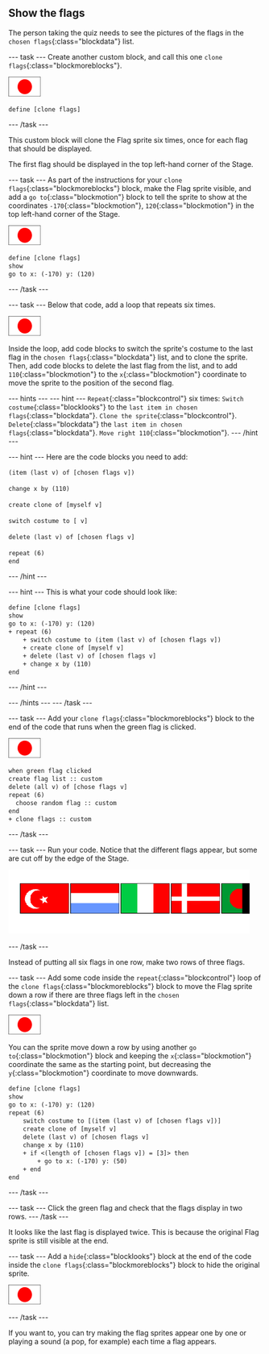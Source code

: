 ## Show the flags

The person taking the quiz needs to see the pictures of the flags in the `chosen flags`{:class="blockdata"} list.

--- task ---
Create another custom block, and call this one `clone flags`{:class="blockmoreblocks"}.

![Flag sprite](images/flag-sprite.png)

```blocks
define [clone flags]
```

--- /task ---

This custom block will clone the Flag sprite six times, once for each flag that should be displayed.

The first flag should be displayed in the top left-hand corner of the Stage.

--- task ---
As part of the instructions for your `clone flags`{:class="blockmoreblocks"} block, make the Flag sprite visible, and add a `go to`{:class="blockmotion"} block to tell the sprite to show at the coordinates `-170`{:class="blockmotion"}, `120`{:class="blockmotion"} in the top left-hand corner of the Stage.

![Flag sprite](images/flag-sprite.png)

```blocks
define [clone flags]
show
go to x: (-170) y: (120)
```
--- /task ---

--- task ---
Below that code, add a loop that repeats six times.

![Flag sprite](images/flag-sprite.png)

Inside the loop, add code blocks to switch the sprite's costume to the last flag in the `chosen flags`{:class="blockdata"} list, and to clone the sprite. Then, add code blocks to delete the last flag from the list, and to add `110`{:class="blockmotion"} to the `x`{:class="blockmotion"} coordinate to move the sprite to the position of the second flag.

--- hints ---
--- hint ---
`Repeat`{:class="blockcontrol"} six times:
`Switch costume`{:class="blocklooks"} to the `last item in chosen flags`{:class="blockdata"}.
`Clone the sprite`{:class="blockcontrol"}.
`Delete`{:class="blockdata"} the `last item in chosen flags`{:class="blockdata"}.
`Move right 110`{:class="blockmotion"}.
--- /hint ---

--- hint ---
Here are the code blocks you need to add:

```blocks
(item (last v) of [chosen flags v])

change x by (110)

create clone of [myself v]

switch costume to [ v]

delete (last v) of [chosen flags v]

repeat (6)
end
```
--- /hint ---

--- hint ---
This is what your code should look like:

```blocks
define [clone flags]
show
go to x: (-170) y: (120)
+ repeat (6)
    + switch costume to (item (last v) of [chosen flags v])
    + create clone of [myself v]
    + delete (last v) of [chosen flags v]
    + change x by (110)
end
```
--- /hint ---

--- /hints ---
--- /task ---

--- task ---
Add your `clone flags`{:class="blockmoreblocks"} block to the end of the code that runs when the green flag is clicked.

![Flag sprite](images/flag-sprite.png)

```blocks
when green flag clicked
create flag list :: custom
delete (all v) of [chose flags v]
repeat (6)
  choose random flag :: custom
end
+ clone flags :: custom
```

--- /task ---

--- task ---
Run your code. Notice that the different flags appear, but some are cut off by the edge of the Stage.

![Flags go off the screen](images/flags-off-the-screen.png)

--- /task ---

Instead of putting all six flags in one row, make two rows of three flags.

--- task ---
Add some code inside the `repeat`{:class="blockcontrol"} loop of the `clone flags`{:class="blockmoreblocks"} block to move the Flag sprite down a row if there are three flags left in the `chosen flags`{:class="blockdata"} list.

![Flag sprite](images/flag-sprite.png)

You can the sprite move down a row by using another `go to`{:class="blockmotion"} block and keeping the `x`{:class="blockmotion"} coordinate the same as the starting point, but decreasing the `y`{:class="blockmotion"} coordinate to move downwards.

```blocks
define [clone flags]
show
go to x: (-170) y: (120)
repeat (6)
    switch costume to [(item (last v) of [chosen flags v])]
    create clone of [myself v]
    delete (last v) of [chosen flags v]
    change x by (110)
    + if <(length of [chosen flags v]) = [3]> then
        + go to x: (-170) y: (50)
    + end
end
```
--- /task ---

--- task ---
Click the green flag and check that the flags display in two rows.
--- /task ---

It looks like the last flag is displayed twice. This is because the original Flag sprite is still visible at the end.

--- task ---
Add a `hide`{:class="blocklooks"} block at the end of the code inside the `clone flags`{:class="blockmoreblocks"} block to hide the original sprite.

![Flag sprite](images/flag-sprite.png)

--- /task ---

If you want to, you can try making the flag sprites appear one by one or playing a sound (a pop, for example) each time a flag appears.

